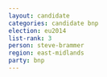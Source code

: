 ```yaml
---
layout: candidate
categories: candidate bnp
election: eu2014
list-rank: 3
person: steve-brammer
region: east-midlands
party: bnp
---
```

